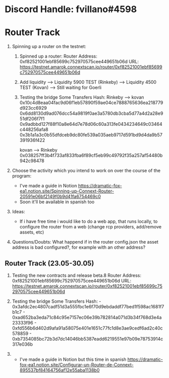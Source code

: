 # Discord Handle: fvillano#4598

# Router Track 

1) Spinning up a router on the testnet:
	1. Spinned up a router:
		Router Address: 0xf82521001ebf85699c752970575cee449651b06d
				URL: https://testnet.amarok.connextscan.io/router/0xf82521001ebf85699c752970575cee449651b06d

	2. Add liquidity
			--> Liquidity 5900 TEST (Rinkeby)
			--> Liquidity 4500 TEST (Kovan)
			--> Still waiting for Goerli

	3. Testing the bridge
		Some Transfers Hash:
		Rinkeby --> kovan
			0x10c4d8eaa04fac9d06f1eb57890f59ae04ce7888765636ea218779d923cc6929
			0x6dd8130d9ad076dcc54a9819f0ae3a5780db3cba5d77a4d2a28e951df206f7f1
			0x9adbbd127f88f10a8e64d7e78d06c60a313fe0434234649c03464c448256afa8
			0x3b1a1a3c0b55dfdceb9dc80fe539a035aeb9717d591bd9d4da9b57391936f422

		kovan --> Rinkeby
			0x038257ff3b4f733af833fba6f89cf5eb99c49792f35a257af54480b942c98478

2) Choose the activity which you intend to work on over the course of the program:
	- I've made a guide in Notion https://dramatic-fox-ea1.notion.site/Spinning-up-Connext-Router-20591e06bf2149f0b9d41fa6754469c0
	- Soon it'll be available in spanish too

3) Ideas:
	- If i have free time i would like to do a web app, that runs locally, to configure the router from a web  (change rcp providers, add/remove assets, etc)

4) Questions/Doubts:
	What happend if in the router config.json the asset address is bad configured?, for example with an other address?


## Router Track (23.05-30.05)

1) Testing the new contracts and release beta.8
	Router Address: 0xf82521001ebf85699c752970575cee449651b06d
		URL: https://testnet.amarok.connextscan.io/router/0xf82521001ebf85699c752970575cee449651b06d


2) Testing the bridge
		Some Transfers Hash:
		- 0x3afdc2ec4807cadf51d3a555fbc1e6f70d9ebdaddf77bed1f598ac1681f7b1c7
		- 0xad652ba3eda71c84c95e7157ec06e39b782814a071d3b34f768d3e4a23333f96
		- 0xfd556b6d402d9afa91a58075e401e1651c77fc1d8e3ae9cedf6ad2c40c578859
		- 0xb7354085bc72b3d7dc14046bb5387eadd6219551e97b09e78753914c317e036b 

3) 	- I've made a guide in Notion but this time in spanish https://dramatic-fox-ea1.notion.site/Configurar-un-Router-de-Connext-895537bf84164756af12e55aba1138b0